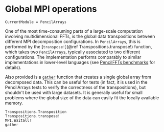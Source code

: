 # Global MPI operations

```@meta
CurrentModule = PencilArrays
```

One of the most time-consuming parts of a large-scale computation involving
multidimensional FFTs, is the global data transpositions between different MPI
decomposition configurations.
In `PencilArrays`, this is performed by the
[`transpose!`](@ref Transpositions.transpose!) function, which
takes two `PencilArray`s, typically associated to two different configurations.
The implementation performs comparably to similar implementations in
lower-level languages (see [PencilFFTs
benchmarks](https://jipolanco.github.io/PencilFFTs.jl/stable/benchmarks/) for
details).

Also provided is a [`gather`](@ref) function that creates a single global array
from decomposed data.
This can be useful for tests (in fact, it is used in the PencilArrays tests to
verify the correctness of the transpositions), but shouldn't be used with large
datasets.
It is generally useful for small problems where the global size of the data can
easily fit the locally available memory.

```@docs
Transpositions.Transposition
Transpositions.transpose!
MPI.Waitall!
gather
```
